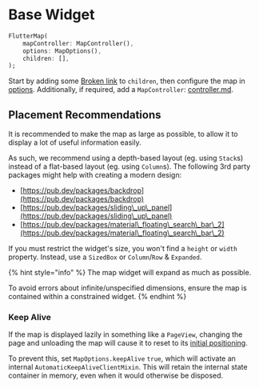 # Base Widget

```dart
FlutterMap(
    mapController: MapController(),
    options: MapOptions(),
    children: [],
);
```

Start by adding some [Broken link](broken-reference "mention") to `children`, then configure the map in [options](options/ "mention"). Additionally, if required, add a `MapController`: [controller.md](programmatic-control/controller.md "mention").

## Placement Recommendations

It is recommended to make the map as large as possible, to allow it to display a lot of useful information easily.

As such, we recommend using a depth-based layout (eg. using `Stack`s) instead of a flat-based layout (eg. using `Column`s). The following 3rd party packages might help with creating a modern design:

* [https://pub.dev/packages/backdrop](https://pub.dev/packages/backdrop)
* [https://pub.dev/packages/sliding\_up\_panel](https://pub.dev/packages/sliding\_up\_panel)
* [https://pub.dev/packages/material\_floating\_search\_bar\_2](https://pub.dev/packages/material\_floating\_search\_bar\_2)

If you must restrict the widget's size, you won't find a `height` or `width` property. Instead, use a `SizedBox` or `Column`/`Row` & `Expanded`.

{% hint style="info" %}
The map widget will expand as much as possible.

To avoid errors about infinite/unspecified dimensions, ensure the map is contained within a constrained widget.
{% endhint %}

### Keep Alive

If the map is displayed lazily in something like a `PageView`, changing the page and unloading the map will cause it to reset to its [initial positioning](options/#initial-positioning).

To prevent this, set `MapOptions.keepAlive` `true`, which will activate an internal `AutomaticKeepAliveClientMixin`. This will retain the internal state container in memory, even when it would otherwise be disposed.

